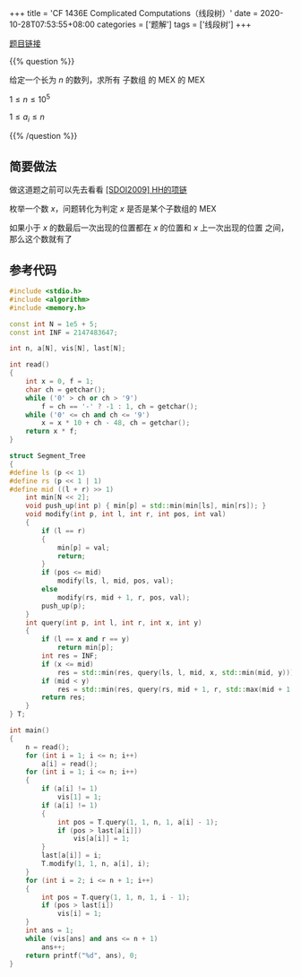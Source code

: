 +++
title = 'CF 1436E Complicated Computations（线段树）'
date = 2020-10-28T07:53:55+08:00
categories = ['题解']
tags = ['线段树']
+++

[题目链接](https://codeforces.com/contest/1436/problem/E)

{{% question %}}

给定一个长为 $n$ 的数列，求所有 子数组 的 MEX 的 MEX

$1 \le n \le 10^5$

$1 \le a_i \le n$

{{% /question %}}

<!--more-->

## 简要做法

做这道题之前可以先去看看 [[SDOI2009] HH的项链](https://tosakaucw.github.io/post/luogu_p1972/)

枚举一个数 $x$，问题转化为判定 $x$ 是否是某个子数组的 MEX

如果小于 $x$ 的数最后一次出现的位置都在 $x$ 的位置和 $x$ 上一次出现的位置 之间，那么这个数就有了

## 参考代码

```cpp
#include <stdio.h>
#include <algorithm>
#include <memory.h>

const int N = 1e5 + 5;
const int INF = 2147483647;

int n, a[N], vis[N], last[N];

int read()
{
    int x = 0, f = 1;
    char ch = getchar();
    while ('0' > ch or ch > '9')
        f = ch == '-' ? -1 : 1, ch = getchar();
    while ('0' <= ch and ch <= '9')
        x = x * 10 + ch - 48, ch = getchar();
    return x * f;
}

struct Segment_Tree
{
#define ls (p << 1)
#define rs (p << 1 | 1)
#define mid ((l + r) >> 1)
    int min[N << 2];
    void push_up(int p) { min[p] = std::min(min[ls], min[rs]); }
    void modify(int p, int l, int r, int pos, int val)
    {
        if (l == r)
        {
            min[p] = val;
            return;
        }
        if (pos <= mid)
            modify(ls, l, mid, pos, val);
        else
            modify(rs, mid + 1, r, pos, val);
        push_up(p);
    }
    int query(int p, int l, int r, int x, int y)
    {
        if (l == x and r == y)
            return min[p];
        int res = INF;
        if (x <= mid)
            res = std::min(res, query(ls, l, mid, x, std::min(mid, y)));
        if (mid < y)
            res = std::min(res, query(rs, mid + 1, r, std::max(mid + 1, x), y));
        return res;
    }
} T;

int main()
{
    n = read();
    for (int i = 1; i <= n; i++)
        a[i] = read();
    for (int i = 1; i <= n; i++)
    {
        if (a[i] != 1)
            vis[1] = 1;
        if (a[i] != 1)
        {
            int pos = T.query(1, 1, n, 1, a[i] - 1);
            if (pos > last[a[i]])
                vis[a[i]] = 1;
        }
        last[a[i]] = i;
        T.modify(1, 1, n, a[i], i);
    }
    for (int i = 2; i <= n + 1; i++)
    {
        int pos = T.query(1, 1, n, 1, i - 1);
        if (pos > last[i])
            vis[i] = 1;
    }
    int ans = 1;
    while (vis[ans] and ans <= n + 1)
        ans++;
    return printf("%d", ans), 0;
}
```
